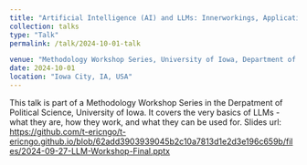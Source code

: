 ```yaml
---
title: "Artificial Intelligence (AI) and LLMs: Innerworkings, Applications and Ethics"
collection: talks
type: "Talk"
permalink: /talk/2024-10-01-talk

venue: "Methodology Workshop Series, University of Iowa, Department of Political Science"
date: 2024-10-01
location: "Iowa City, IA, USA"
---
```


This talk is part of a Methodology Workshop Series in the Derpatment of Political Science, University of Iowa. It covers the very basics of LLMs - what they are, how they work, and what they can be used for.
Slides url: https://github.com/t-ericngo/t-ericngo.github.io/blob/62add3903939045b2c10a7813d1e2d3e196c659b/files/2024-09-27-LLM-Workshop-Final.pptx 
